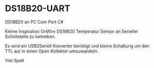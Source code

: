 # DS18B20-UART
DS18B20 an PC Com Port C#

Kleine Inspiration OnWire DS18B20 Temperatur Sensor an Serieller Schnitstelle zu betreiben.

Es wird ein USB2Seriell Konverter benötigt und kleine Schaltung um den TTL aut in einen Open Kollektor umzuwandeln.

Viel Spaß
